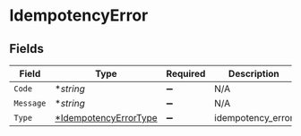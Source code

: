 # IdempotencyError


## Fields

| Field                                                                | Type                                                                 | Required                                                             | Description                                                          |
| -------------------------------------------------------------------- | -------------------------------------------------------------------- | -------------------------------------------------------------------- | -------------------------------------------------------------------- |
| `Code`                                                               | **string*                                                            | :heavy_minus_sign:                                                   | N/A                                                                  |
| `Message`                                                            | **string*                                                            | :heavy_minus_sign:                                                   | N/A                                                                  |
| `Type`                                                               | [*IdempotencyErrorType](../../models/errors/idempotencyerrortype.md) | :heavy_minus_sign:                                                   | idempotency_error                                                    |